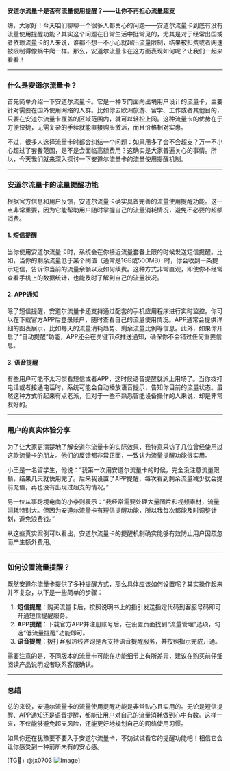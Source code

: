 **安道尔流量卡是否有流量使用提醒？——让你不再担心流量超支**

嗨，大家好！今天咱们聊聊一个很多人都关心的问题——安道尔流量卡到底有没有流量使用提醒功能？其实这个问题在日常生活中挺常见的，尤其是对于经常出国或者依赖流量卡的人来说，谁都不想一不小心就超出流量限制，结果被扣费或者网速被限制得像蜗牛爬一样。那么，安道尔流量卡在这方面表现如何呢？让我们一起来看看！

---

### 什么是安道尔流量卡？

首先简单介绍一下安道尔流量卡。它是一种专门面向出境用户设计的流量卡，主要针对需要在国外使用网络的人群。比如你去欧洲旅游、留学、工作或者其他目的，只要在安道尔流量卡覆盖的区域范围内，就可以轻松上网。这种流量卡的优势在于方便快捷，无需复杂的手续就能直接购买激活，而且价格相对实惠。

不过，很多人选择流量卡时都会纠结一个问题：如果用多了会不会超支？万一不小心超过了套餐范围，是不是会面临高额费用？这确实是大家普遍关心的事情。所以，今天我们就来深入探讨一下安道尔流量卡的流量使用提醒机制。

---

### 安道尔流量卡的流量提醒功能

根据官方信息和用户反馈，安道尔流量卡确实具备完善的流量使用提醒功能。这一点非常重要，因为它能帮助用户随时掌握自己的流量消耗情况，避免不必要的超额消费。

#### 1. **短信提醒**
当你使用安道尔流量卡时，系统会在你接近流量套餐上限的时候发送短信提醒。比如，当你的剩余流量低于某个阈值（通常是1GB或500MB）时，你会收到一条提示短信，告诉你当前的流量余额以及如何续费。这种方式非常直观，即使你不经常查看手机上的数据统计，也能及时了解到自己的流量状况。

#### 2. **APP通知**
除了短信提醒，安道尔流量卡还支持通过配套的手机应用程序进行实时监控。你可以在下载官方APP后登录账户，随时查看自己的流量使用情况。APP通常会提供详细的图表展示，比如每天的流量消耗趋势、剩余流量比例等信息。此外，如果你开启了“自动提醒”功能，APP还会在关键节点推送通知，确保你不会错过任何重要信息。

#### 3. **语音提醒**
有些用户可能不太习惯看短信或者APP，这时候语音提醒就派上用场了。当你拨打电话或者接通电话时，系统可能会自动播放语音提示，告知你目前的流量状态。虽然这种方式听起来有点老派，但对于一些不熟悉智能设备操作的人来说，却是非常友好的。

---

### 用户的真实体验分享

为了让大家更清楚地了解安道尔流量卡的实际效果，我特意采访了几位曾经使用过这款流量卡的朋友。他们的反馈都非常正面，一致认为流量提醒功能很实用。

小王是一名留学生，他说：“我第一次用安道尔流量卡的时候，完全没注意流量限额，结果几天就快用完了。后来我设置了APP提醒，每次看到剩余流量减少就会提前充值，再也没有出现过超支的情况。”

另一位从事跨境电商的小李则表示：“我经常需要处理大量图片和视频素材，流量消耗特别大。但因为安道尔流量卡有短信提醒功能，所以我每次都能及时调整计划，避免浪费钱。”

从这些真实案例可以看出，安道尔流量卡的提醒机制确实能够有效防止用户因疏忽而产生额外费用。

---

### 如何设置流量提醒？

既然安道尔流量卡提供了多种提醒方式，那么具体应该如何设置呢？其实操作起来并不复杂，以下是一些简单的步骤：

1. **短信提醒**：购买流量卡后，按照说明书上的指引发送指定代码到客服号码即可开通短信提醒服务。
2. **APP提醒**：下载官方APP并注册账号后，在设置页面找到“流量管理”选项，勾选“低流量提醒”功能即可。
3. **语音提醒**：拨打客服热线咨询是否支持语音提醒服务，并按照指示完成开通。

需要注意的是，不同版本的流量卡可能在功能细节上有所差异，建议在购买前仔细阅读产品说明或者联系客服确认。

---

### 总结

总的来说，安道尔流量卡的流量使用提醒功能是非常贴心且实用的。无论是短信提醒、APP通知还是语音提醒，都能让用户对自己的流量消耗做到心中有数。这样一来，不仅能够避免超支风险，还能更好地规划自己的网络使用习惯。

如果你还在犹豫要不要入手安道尔流量卡，不妨试试看它的提醒功能吧！相信它会让你感受到一种前所未有的安心感。

[TG💪+ @jx0703 ![Image](https://github.com/user-attachments/assets/dbca1d08-cadb-493c-b0ec-ad6f7a83f270)]